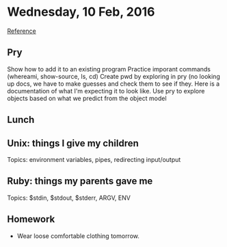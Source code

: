 Wednesday, 10 Feb, 2016
=======================

[Reference](https://github.com/CodePlatoon/curriculum#week-2)



Pry
---

Show how to add it to an existing program
Practice imporant commands (whereami, show-source, ls, cd)
Create pwd by exploring in pry (no looking up docs, we have to make guesses and check them to see if they. Here is a documentation of what I'm expecting it to look like.
Use pry to explore objects based on what we predict from the object model

Lunch
-----


Unix: things I give my children
-------------------------------

Topics: environment variables, pipes, redirecting input/output


Ruby: things my parents gave me
-------------------------------

Topics: $stdin, $stdout, $stderr, ARGV, ENV



Homework
--------

* Wear loose comfortable clothing tomorrow.

